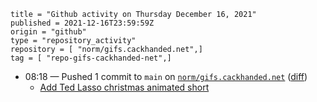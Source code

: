 ```
title = "Github activity on Thursday December 16, 2021"
published = 2021-12-16T23:59:59Z
origin = "github"
type = "repository_activity"
repository = [ "norm/gifs.cackhanded.net",]
tag = [ "repo-gifs-cackhanded-net",]
```

* 08:18 — Pushed 1 commit to `main` on [`norm/gifs.cackhanded.net`](https://github.com/norm/gifs.cackhanded.net) ([diff](https://github.com/norm/gifs.cackhanded.net/compare/7dff5588618d6bc00352fa3fba9727d9792cc417..736e2d656f551859c5d523c5c36a17612a4ba53e))
  * [Add Ted Lasso christmas animated short](https://github.com/norm/gifs.cackhanded.net/commit/736e2d656f551859c5d523c5c36a17612a4ba53e)
